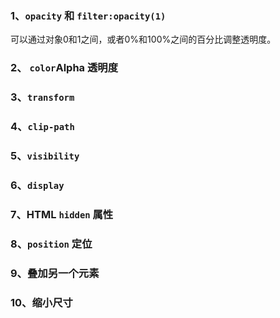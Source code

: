 ### 1、``opacity``  和  ``filter:opacity(1)``

可以通过对象0和1之间，或者0%和100%之间的百分比调整透明度。



### 2、 `color`Alpha 透明度





### 3、``transform``



### 4、``clip-path``



### 5、``visibility``



### 6、``display``



### 7、HTML ``hidden`` 属性



### 8、``position`` 定位



### 9、叠加另一个元素



### 10、缩小尺寸





